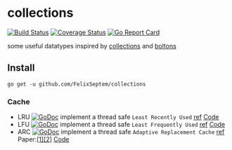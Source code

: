 # collections
[![Build Status](https://www.travis-ci.org/FelixSeptem/collections.svg?branch=master)](https://www.travis-ci.org/FelixSeptem/collections)
[![Coverage Status](https://coveralls.io/repos/github/FelixSeptem/collections/badge.svg?branch=master)](https://coveralls.io/github/FelixSeptem/collections?branch=master)
[![Go Report Card](https://goreportcard.com/badge/github.com/FelixSeptem/collections)](https://goreportcard.com/report/github.com/FelixSeptem/collections)

some useful datatypes inspired by [collections](https://docs.python.org/2/library/collections.html) and [boltons](https://github.com/mahmoud/boltons)
## Install
```shell
go get -u github.com/FelixSeptem/collections
```

### Cache
- LRU [![GoDoc](http://godoc.org/github.com/FelixSeptem/collections/lru?status.svg)](http://godoc.org/github.com/FelixSeptem/collections/lru)
implement a thread safe `Least Recently Used` [ref](https://en.wikipedia.org/wiki/Cache_replacement_policies#Least_recently_used_(LRU)) [Code](https://github.com/FelixSeptem/collections/tree/master/lru)
- LFU [![GoDoc](http://godoc.org/github.com/FelixSeptem/collections/lfu?status.svg)](http://godoc.org/github.com/FelixSeptem/collections/lfu)
implement a thread safe `Least Frequently Used` [ref](https://en.wikipedia.org/wiki/Cache_replacement_policies#Least-frequently_used_(LFU)) [Code](https://github.com/FelixSeptem/collections/tree/master/lfu)
- ARC [![GoDoc](http://godoc.org/github.com/FelixSeptem/collections/arc?status.svg)](http://godoc.org/github.com/FelixSeptem/collections/arc)
implement a thread safe `Adaptive Replacement Cache` [ref](https://en.wikipedia.org/wiki/Adaptive_replacement_cache) Paper:[[1]](https://www.usenix.org/legacy/events/fast03/tech/full_papers/megiddo/megiddo.pdf)[[2]](https://arxiv.org/pdf/1503.07624.pdf) [Code]()
